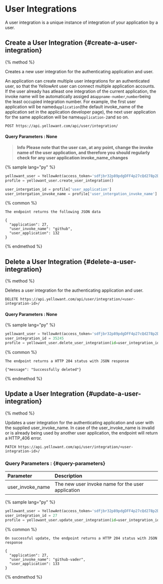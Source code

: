# User Integrations

A user integration is a unique instance of integration of your application by a user.



## Create a User Integration {#create-a-user-integration}

{% method %}

Creates a new user integration for the authenticating application and user.

An application can create multiple user integrations for an authenticated user, so that the YellowAnt user can connect multiple application accounts. If the user already has atleast one integration of the current application, the invoke name will be automatically assiged as`appname-number`,`number`being the least occupied integration number. For example, the first user application will be named`application`\(the default invoke\_name of the application set in the application developer page\), the next user application for the same application will be name`application-2`and so on.

`POST https://api.yellowant.com/api/user/integration/`

#### Query Parameters : None

> **Info** **Please note that the user can, at any point, change the invoke name of the user application, and therefore you should regularly check for any user application invoke\_name\_changes**


{% sample lang="py" %}

```py
yellowant_user = YellowAnt(access_token='sdfjbr32p89pdgDFF4p27cQd278p2DWcnp497f')
profile = yellowant_user.create_user_integration()

user_intergation_id = profile['user_application']
user_intergation_invoke_name = profile['user_intergation_invoke_name']
```

{% common %}

```
The endpoint returns the following JSON data

{
  "application": 27,
  "user_invoke_name": "github",
  "user_application": 132
}
```

{% endmethod %}



## Delete a User Integration {#delete-a-user-integration}

{% method %}

Deletes a user integration for the authenticating application and user.

`DELETE https://api.yellowant.com/api/user/integration/<user-integration-id>/`

#### Query Parameters : None

{% sample lang="py" %}

```py
yellowant_user = YellowAnt(access_token='sdfjbr32p89pdgDFF4p27cQd278p2DWcnp497f')
user_integration_id = 35245
profile = yellowant_user.delete_user_integration(id=user_integration_id)
```

{% common %}

```
The endpoint returns a HTTP 204 status with JSON response

{"message": "Successfully deleted"}
```

{% endmethod %}


## Update a User Integration {#update-a-user-integration}

{% method %}


Updates a user integration for the authenticating application and user with the supplied user\_invoke\_name. In case of the user\_invoke\_name is invalid or is already being used by another user application, the endpoint will return a HTTP\_406 error.

`PATCH https://api.yellowant.com/api/user/integration/<user-integration-id>/`

### Query Parameters : {#query-parameters}

| Parameter | Description |
| :--- | :--- |
| user\_invoke\_name | The new user invoke name for the user application |



{% sample lang="py" %}

```py
yellowant_user = YellowAnt(access_token='sdfjbr32p89pdgDFF4p27cQd278p2DWcnp497f')
user_integration_id = 27
profile = yellowant_user.update_user_integration(id=user_integration_id, user_invoke_name="github-vader")
```

{% common %}

```
On successful update, the endpoint returns a HTTP 204 status with JSON response

{
  "application": 27,
  "user_invoke_name": "github-vader",
  "user_application": 133
}
```

{% endmethod %}

